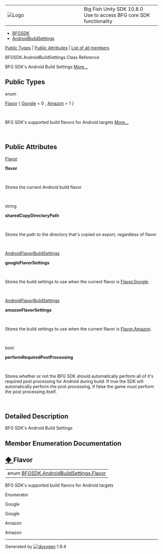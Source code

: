 <table>
<colgroup>
<col style="width: 50%" />
<col style="width: 50%" />
</colgroup>
<tbody>
<tr class="odd">
<td><img src="Icon-100.png" alt="Logo" /></td>
<td><div id="projectname">
Big Fish Unity SDK<span id="projectnumber"> 10.8.0</span>
</div>
<div id="projectbrief">
Use to access BFG core SDK functionality
</div></td>
</tr>
</tbody>
</table>

  - [BFGSDK](namespace_b_f_g_s_d_k.html)
  - [AndroidBuildSettings](class_b_f_g_s_d_k_1_1_android_build_settings.html)

[Public Types](#pub-types) | [Public Attributes](#pub-attribs) | [List
of all
members](class_b_f_g_s_d_k_1_1_android_build_settings-members.html)

BFGSDK.AndroidBuildSettings Class Reference

BFG SDK's Android Build Settings
[More...](class_b_f_g_s_d_k_1_1_android_build_settings.html#details)

##  Public Types

enum  

[Flavor](class_b_f_g_s_d_k_1_1_android_build_settings.html#af6efca103e5e27caf97004e756f4de84)
{
[Google](class_b_f_g_s_d_k_1_1_android_build_settings.html#af6efca103e5e27caf97004e756f4de84a8b36e9207c24c76e6719268e49201d94)
= 0 ,
[Amazon](class_b_f_g_s_d_k_1_1_android_build_settings.html#af6efca103e5e27caf97004e756f4de84ab3b3a6ac74ecbd56bcdbefa4799fb9df)
= 1 }

 

BFG SDK's supported build flavors for Android targets
[More...](class_b_f_g_s_d_k_1_1_android_build_settings.html#af6efca103e5e27caf97004e756f4de84)  

 

##  Public Attributes

[Flavor](class_b_f_g_s_d_k_1_1_android_build_settings.html#af6efca103e5e27caf97004e756f4de84) 

**flavor**

 

Stores the current Android build flavor  

 

string 

**sharedCopyDirectoryPath**

 

Stores the path to the directory that's copied on export, regardless of
flavor  

 

[AndroidFlavorBuildSettings](class_b_f_g_s_d_k_1_1_android_flavor_build_settings.html) 

**googleFlavorSettings**

 

Stores the build settings to use when the current flavor is
[Flavor.Google](class_b_f_g_s_d_k_1_1_android_build_settings.html#af6efca103e5e27caf97004e756f4de84a8b36e9207c24c76e6719268e49201d94 "Google").  

 

[AndroidFlavorBuildSettings](class_b_f_g_s_d_k_1_1_android_flavor_build_settings.html) 

**amazonFlavorSettings**

 

Stores the build settings to use when the current flavor is
[Flavor.Amazon](class_b_f_g_s_d_k_1_1_android_build_settings.html#af6efca103e5e27caf97004e756f4de84ab3b3a6ac74ecbd56bcdbefa4799fb9df "Amazon").  

 

bool 

**performRequiredPostProcessing**

 

Stores whether or not the BFG SDK should automatically perform all of
it's required post processing for Android during build. If true the SDK
will automatically perform the post processing, if false the game must
perform the post processing itself.  

 

## Detailed Description

BFG SDK's Android Build Settings

## Member Enumeration Documentation

## [◆ ](#af6efca103e5e27caf97004e756f4de84)Flavor

|                                                                                                                                |
| ------------------------------------------------------------------------------------------------------------------------------ |
| enum [BFGSDK.AndroidBuildSettings.Flavor](class_b_f_g_s_d_k_1_1_android_build_settings.html#af6efca103e5e27caf97004e756f4de84) |

BFG SDK's supported build flavors for Android targets

Enumerator

Google 

Google

Amazon 

Amazon

-----

Generated
by [![doxygen](doxygen.svg)](https://www.doxygen.org/index.html) 1.9.4
